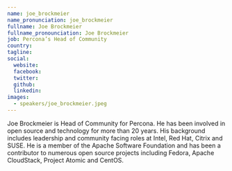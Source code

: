 ```yaml
---
name: joe_brockmeier
name_pronunciation: joe_brockmeier
fullname: Joe Brockmeier
fullname_pronounciation: Joe Brockmeier
job: Percona’s Head of Community
country: 
tagline: 
social:
  website: 
  facebook:
  twitter: 
  github: 
  linkedin: 
images:
  - speakers/joe_brockmeier.jpeg
---
```


Joe Brockmeier is Head of Community for Percona. He has been involved in open source and technology for more than 20 years. His background includes leadership and community facing roles at Intel, Red Hat, Citrix and SUSE. He is a member of the Apache Software Foundation and has been a contributor to numerous open source projects including Fedora, Apache CloudStack, Project Atomic and CentOS.